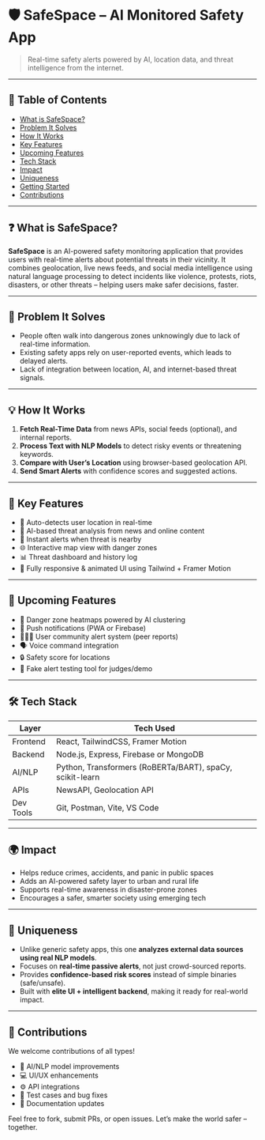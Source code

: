 # 🛡️ SafeSpace – AI Monitored Safety App

> Real-time safety alerts powered by AI, location data, and threat intelligence from the internet.

---

## 📌 Table of Contents

- [What is SafeSpace?](#what-is-safespace)
- [Problem It Solves](#problem-it-solves)
- [How It Works](#how-it-works)
- [Key Features](#key-features)
- [Upcoming Features](#upcoming-features)
- [Tech Stack](#tech-stack)
- [Impact](#impact)
- [Uniqueness](#uniqueness)
- [Getting Started](#getting-started)
- [Contributions](#contributions)

---

## ❓ What is SafeSpace?

**SafeSpace** is an AI-powered safety monitoring application that provides users with real-time alerts about potential threats in their vicinity. It combines geolocation, live news feeds, and social media intelligence using natural language processing to detect incidents like violence, protests, riots, disasters, or other threats – helping users make safer decisions, faster.

---

## 🚨 Problem It Solves

- People often walk into dangerous zones unknowingly due to lack of real-time information.
- Existing safety apps rely on user-reported events, which leads to delayed alerts.
- Lack of integration between location, AI, and internet-based threat signals.

---

## 💡 How It Works

1. **Fetch Real-Time Data** from news APIs, social feeds (optional), and internal reports.
2. **Process Text with NLP Models** to detect risky events or threatening keywords.
3. **Compare with User’s Location** using browser-based geolocation API.
4. **Send Smart Alerts** with confidence scores and suggested actions.

---

## 🌟 Key Features

- 📍 Auto-detects user location in real-time
- 🧠 AI-based threat analysis from news and online content
- 🔔 Instant alerts when threat is nearby
- 🌐 Interactive map view with danger zones
- 📊 Threat dashboard and history log
- 📱 Fully responsive & animated UI using Tailwind + Framer Motion

---

## 🧩 Upcoming Features

- 🚷 Danger zone heatmaps powered by AI clustering
- 📡 Push notifications (PWA or Firebase)
- 🧑‍🤝‍🧑 User community alert system (peer reports)
- 🗣️ Voice command integration
- 🔒 Safety score for locations
- 🧪 Fake alert testing tool for judges/demo

---

## 🛠️ Tech Stack

| Layer       | Tech Used |
|-------------|-----------|
| Frontend    | React, TailwindCSS, Framer Motion |
| Backend     | Node.js, Express, Firebase or MongoDB |
| AI/NLP      | Python, Transformers (RoBERTa/BART), spaCy, scikit-learn |
| APIs        | NewsAPI, Geolocation API |
| Dev Tools   | Git, Postman, Vite, VS Code |

---

## 🌍 Impact

- Helps reduce crimes, accidents, and panic in public spaces
- Adds an AI-powered safety layer to urban and rural life
- Supports real-time awareness in disaster-prone zones
- Encourages a safer, smarter society using emerging tech

---

## 🧠 Uniqueness

- Unlike generic safety apps, this one **analyzes external data sources using real NLP models**.
- Focuses on **real-time passive alerts**, not just crowd-sourced reports.
- Provides **confidence-based risk scores** instead of simple binaries (safe/unsafe).
- Built with **elite UI + intelligent backend**, making it ready for real-world impact.

---

## 🤝 Contributions

We welcome contributions of all types!

- 🧠 AI/NLP model improvements
- 💻 UI/UX enhancements
- ⚙️ API integrations
- 🧪 Test cases and bug fixes
- 📄 Documentation updates

Feel free to fork, submit PRs, or open issues. Let’s make the world safer – together.
